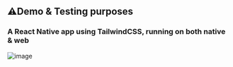 ## ⚠️Demo & Testing purposes

### A React Native app using TailwindCSS, running on both native & web

![image](https://user-images.githubusercontent.com/19439032/230001525-6c9e1f2e-8da6-425c-9727-6ecb057787ea.png)

